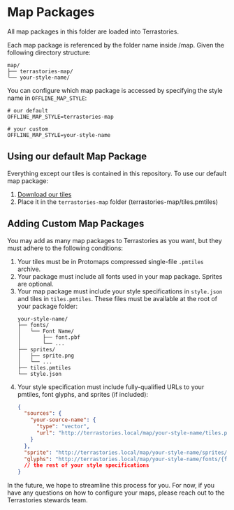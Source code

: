 # Map Packages

All map packages in this folder are loaded into Terrastories.

Each map package is referenced by the folder name inside /map. Given the following directory structure:

```
map/
├── terrastories-map/
└── your-style-name/
```

You can configure which map package is accessed by specifying the style name in `OFFLINE_MAP_STYLE`:

```
# our default
OFFLINE_MAP_STYLE=terrastories-map

# your custom
OFFLINE_MAP_STYLE=your-style-name
```

## Using our default Map Package

Everything except our tiles is contained in this repository. To use our default map package:

1. [Download our tiles](https://bit.ly/45LGigh)
2. Place it in the `terrastories-map` folder (terrastories-map/tiles.pmtiles)

## Adding Custom Map Packages

You may add as many map packages to Terrastories as you want, but they must adhere to the following conditions:

1. Your tiles must be in Protomaps compressed single-file `.pmtiles` archive.
2. Your package must include all fonts used in your map package. Sprites are optional.
3. Your map package must include your style specifications in `style.json` and tiles in `tiles.pmtiles`. These files must be available at the root of your package folder:
    ```
    your-style-name/
    ├── fonts/
    │   └── Font Name/
    │       ├── font.pbf
    │       └── ...
    ├── sprites/
    │   ├── sprite.png
    │   └── ...
    ├── tiles.pmtiles
    └── style.json
    ```
4. Your style specification must include fully-qualified URLs to your pmtiles, font glyphs, and sprites (if included):
    ```json
    {
      "sources": {
        "your-source-name": {
          "type": "vector",
          "url": "http://terrastories.local/map/your-style-name/tiles.pmtiles"
        }
      },
      "sprite": "http://terrastories.local/map/your-style-name/sprites/sprite",
      "glyphs": "http://terrastories.local/map/your-style-name/fonts/{fontstack}/{range}.pbf",
      // the rest of your style specifications
    }
    ```

In the future, we hope to streamline this process for you. For now, if you have any questions on how to configure your maps, please reach out to the Terrastories stewards team.